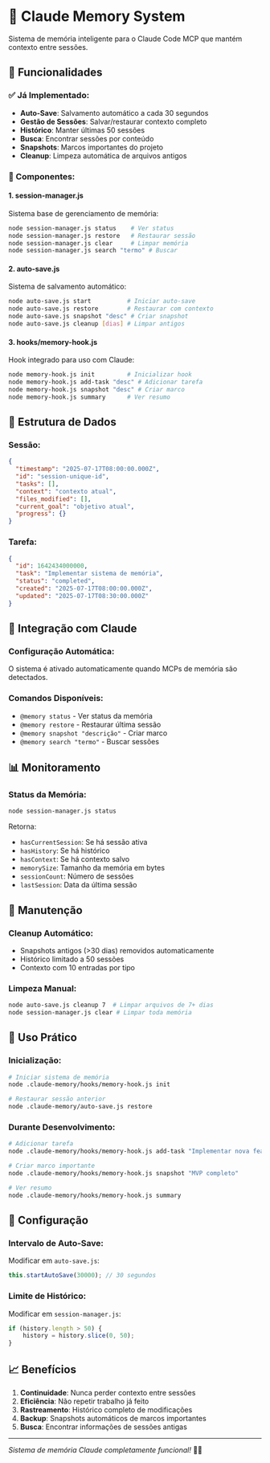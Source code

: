 # 🧠 Claude Memory System

Sistema de memória inteligente para o Claude Code MCP que mantém contexto entre sessões.

## 🚀 Funcionalidades

### ✅ Já Implementado:
- **Auto-Save**: Salvamento automático a cada 30 segundos
- **Gestão de Sessões**: Salvar/restaurar contexto completo
- **Histórico**: Manter últimas 50 sessões
- **Busca**: Encontrar sessões por conteúdo
- **Snapshots**: Marcos importantes do projeto
- **Cleanup**: Limpeza automática de arquivos antigos

### 🔧 Componentes:

#### 1. **session-manager.js**
Sistema base de gerenciamento de memória:
```bash
node session-manager.js status    # Ver status
node session-manager.js restore   # Restaurar sessão
node session-manager.js clear     # Limpar memória
node session-manager.js search "termo" # Buscar
```

#### 2. **auto-save.js**
Sistema de salvamento automático:
```bash
node auto-save.js start          # Iniciar auto-save
node auto-save.js restore        # Restaurar com contexto
node auto-save.js snapshot "desc" # Criar snapshot
node auto-save.js cleanup [dias] # Limpar antigos
```

#### 3. **hooks/memory-hook.js**
Hook integrado para uso com Claude:
```bash
node memory-hook.js init         # Inicializar hook
node memory-hook.js add-task "desc" # Adicionar tarefa
node memory-hook.js snapshot "desc" # Criar marco
node memory-hook.js summary      # Ver resumo
```

## 📁 Estrutura de Dados

### Sessão:
```json
{
  "timestamp": "2025-07-17T08:00:00.000Z",
  "id": "session-unique-id",
  "tasks": [],
  "context": "contexto atual",
  "files_modified": [],
  "current_goal": "objetivo atual",
  "progress": {}
}
```

### Tarefa:
```json
{
  "id": 1642434000000,
  "task": "Implementar sistema de memória",
  "status": "completed",
  "created": "2025-07-17T08:00:00.000Z",
  "updated": "2025-07-17T08:30:00.000Z"
}
```

## 🔄 Integração com Claude

### Configuração Automática:
O sistema é ativado automaticamente quando MCPs de memória são detectados.

### Comandos Disponíveis:
- `@memory status` - Ver status da memória
- `@memory restore` - Restaurar última sessão
- `@memory snapshot "descrição"` - Criar marco
- `@memory search "termo"` - Buscar sessões

## 📊 Monitoramento

### Status da Memória:
```bash
node session-manager.js status
```

Retorna:
- `hasCurrentSession`: Se há sessão ativa
- `hasHistory`: Se há histórico
- `hasContext`: Se há contexto salvo
- `memorySize`: Tamanho da memória em bytes
- `sessionCount`: Número de sessões
- `lastSession`: Data da última sessão

## 🧹 Manutenção

### Cleanup Automático:
- Snapshots antigos (>30 dias) removidos automaticamente
- Histórico limitado a 50 sessões
- Contexto com 10 entradas por tipo

### Limpeza Manual:
```bash
node auto-save.js cleanup 7  # Limpar arquivos de 7+ dias
node session-manager.js clear # Limpar toda memória
```

## 🚀 Uso Prático

### Inicialização:
```bash
# Iniciar sistema de memória
node .claude-memory/hooks/memory-hook.js init

# Restaurar sessão anterior
node .claude-memory/auto-save.js restore
```

### Durante Desenvolvimento:
```bash
# Adicionar tarefa
node .claude-memory/hooks/memory-hook.js add-task "Implementar nova feature"

# Criar marco importante
node .claude-memory/hooks/memory-hook.js snapshot "MVP completo"

# Ver resumo
node .claude-memory/hooks/memory-hook.js summary
```

## 🔧 Configuração

### Intervalo de Auto-Save:
Modificar em `auto-save.js`:
```javascript
this.startAutoSave(30000); // 30 segundos
```

### Limite de Histórico:
Modificar em `session-manager.js`:
```javascript
if (history.length > 50) {
    history = history.slice(0, 50);
}
```

## 📈 Benefícios

1. **Continuidade**: Nunca perder contexto entre sessões
2. **Eficiência**: Não repetir trabalho já feito
3. **Rastreamento**: Histórico completo de modificações
4. **Backup**: Snapshots automáticos de marcos importantes
5. **Busca**: Encontrar informações de sessões antigas

---

*Sistema de memória Claude completamente funcional!* 🧠✨